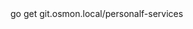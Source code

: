 <html>
<head>
<meta name="go-import" content="git.osmon.local/personalf-services git https://git.osmon.local/personalf-services">
</head>
<body>
go get git.osmon.local/personalf-services
</body>
</html>
